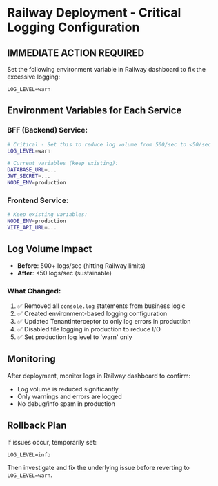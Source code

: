 # Railway Deployment - Critical Logging Configuration

## IMMEDIATE ACTION REQUIRED

Set the following environment variable in Railway dashboard to fix the excessive logging:

```
LOG_LEVEL=warn
```

## Environment Variables for Each Service

### BFF (Backend) Service:
```bash
# Critical - Set this to reduce log volume from 500/sec to <50/sec
LOG_LEVEL=warn

# Current variables (keep existing):
DATABASE_URL=...
JWT_SECRET=...
NODE_ENV=production
```

### Frontend Service:
```bash
# Keep existing variables:
NODE_ENV=production
VITE_API_URL=...
```

## Log Volume Impact

- **Before**: 500+ logs/sec (hitting Railway limits)
- **After**: <50 logs/sec (sustainable)

### What Changed:
1. ✅ Removed all `console.log` statements from business logic
2. ✅ Created environment-based logging configuration
3. ✅ Updated TenantInterceptor to only log errors in production
4. ✅ Disabled file logging in production to reduce I/O
5. ✅ Set production log level to 'warn' only

## Monitoring

After deployment, monitor logs in Railway dashboard to confirm:
- Log volume is reduced significantly
- Only warnings and errors are logged
- No debug/info spam in production

## Rollback Plan

If issues occur, temporarily set:
```
LOG_LEVEL=info
```

Then investigate and fix the underlying issue before reverting to `LOG_LEVEL=warn`.